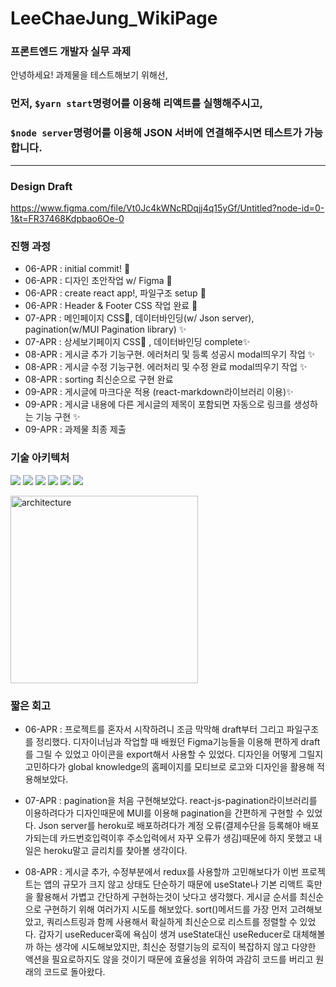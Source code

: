 # LeeChaeJung_WikiPage

### 프론트엔드 개발자 실무 과제

안녕하세요! 과제물을 테스트해보기 위해선, 
### 먼저, `$yarn start`명령어를 이용해 리액트를 실행해주시고,
### `$node server`명령어를 이용해 JSON 서버에 연결해주시면 테스트가 가능합니다.

---
### Design Draft

https://www.figma.com/file/Vt0Jc4kWNcRDqjj4q15yGf/Untitled?node-id=0-1&t=FR37468Kdpbao6Oe-0

### 진행 과정

- 06-APR : initial commit! :tada:
- 06-APR : 디자인 초안작업 w/ Figma 🎨
- 06-APR : create react app!, 파일구조 setup 🔧
- 06-APR : Header & Footer CSS 작업 완료 🎨
- 07-APR : 메인페이지 CSS🎨, 데이터바인딩(w/ Json server), pagination(w/MUI Pagination library) ✨
- 07-APR : 상세보기페이지 CSS🎨 , 데이터바인딩 complete✨
- 08-APR : 게시글 추가 기능구현. 에러처리 및 등록 성공시 modal띄우기 작업 ✨
- 08-APR : 게시글 수정 기능구현. 에러처리 및 수정 완료 modal띄우기 작업 ✨
- 08-APR : sorting 최신순으로 구현 완료
- 09-APR : 게시글에 마크다운 적용 (react-markdown라이브러리 이용)✨
- 09-APR : 게시글 내용에 다른 게시글의 제목이 포함되면 자동으로 링크를 생성하는 기능 구현 ✨
- 09-APR : 과제물 최종 제출

### 기술 아키텍처 

<img src="https://img.shields.io/badge/React-61DAFB?style=flat&logo=React&logoColor=white"/> <img src="https://img.shields.io/badge/styled-components-DB7093?style=flat&logo=styled-components&logoColor=white"/> <img src="https://img.shields.io/badge/Axios-5A29E4?style=flat&logo=Axios&logoColor=white"/> <img src="https://img.shields.io/badge/MUI-007FFF?style=flat&logo=MUI&logoColor=white"/> <img src="https://img.shields.io/badge/eslint-4B32C3?style=flat&logo=eslint&logoColor=white"/> <img src="https://img.shields.io/badge/prettier-F7B93E?style=flat&logo=prettier&logoColor=white"/>

<img width="300" alt="architecture" src="https://user-images.githubusercontent.com/120077192/230768588-8c9e22c9-4aff-46e5-9768-241838f18863.png">



### 짧은 회고
- 06-APR : 프로젝트를 혼자서 시작하려니 조금 막막해 draft부터 그리고 파일구조를 정리했다. 디자이너님과 작업할 때 배웠던 Figma기능들을 이용해 편하게 draft를 그릴 수 있었고 아이콘을 export해서 사용할 수 있었다. 디자인을 어떻게 그릴지 고민하다가 global knowledge의 홈페이지를 모티브로 로고와 디자인을 활용해 적용해보았다. 

- 07-APR : pagination을 처음 구현해보았다. react-js-pagination라이브러리를 이용하려다가 디자인때문에 MUI를 이용해 pagination을 간편하게 구현할 수 있었다. Json server를 heroku로 배포하려다가 계정 오류(결제수단을 등록해야 배포가되는데 카드번호입력이후 주소입력에서 자꾸 오류가 생김)때문에 하지 못했고 내일은 heroku말고 글리치를 찾아볼 생각이다.

- 08-APR : 게시글 추가, 수정부분에서 redux를 사용할까 고민해보다가 이번 프로젝트는 앱의 규모가 크지 않고 상태도 단순하기 때문에 useState나 기본 리액트 훅만을 활용해서 가볍고 간단하게 구현하는것이 낫다고 생각했다. 게시글 순서를 최신순으로 구현하기 위해 여러가지 시도를 해보았다. sort()메서드를 가장 먼저 고려해보았고, 쿼리스트링과 함께 사용해서 확실하게 최신순으로 리스트를 정렬할 수 있었다. 갑자기 useReducer훅에 욕심이 생겨 useState대신 useReducer로 대체해볼까 하는 생각에 시도해보았지만, 최신순 정렬기능의 로직이 복잡하지 않고 다양한 액션을 필요로하지도 않을 것이기 때문에 효율성을 위하여 과감히 코드를 버리고 원래의 코드로 돌아왔다. 
